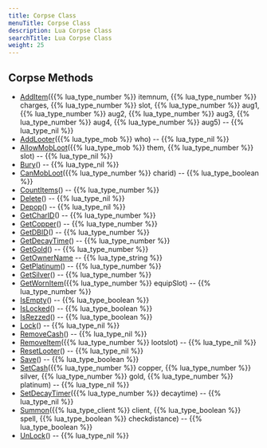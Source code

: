 ```yaml
---
title: Corpse Class
menuTitle: Corpse Class
description: Lua Corpse Class
searchTitle: Lua Corpse Class
weight: 25
---
```


## Corpse Methods
- [AddItem](additem)({{% lua_type_number %}} itemnum, {{% lua_type_number %}} charges, {{% lua_type_number %}} slot, {{% lua_type_number %}} aug1, {{% lua_type_number %}} aug2, {{% lua_type_number %}} aug3, {{% lua_type_number %}} aug4, {{% lua_type_number %}} aug5) -- {{% lua_type_nil %}}
- [AddLooter](addlooter)({{% lua_type_mob %}} who) -- {{% lua_type_nil %}}
- [AllowMobLoot](allowmobloot)({{% lua_type_mob %}} them, {{% lua_type_number %}} slot) -- {{% lua_type_nil %}}
- [Bury](bury)() -- {{% lua_type_nil %}}
- [CanMobLoot](canmobloot)({{% lua_type_number %}} charid) -- {{% lua_type_boolean %}}
- [CountItems](countitems)() -- {{% lua_type_number %}}
- [Delete](delete)() -- {{% lua_type_nil %}}
- [Depop](depop)() -- {{% lua_type_nil %}}
- [GetCharID](getcharid)() -- {{% lua_type_number %}}
- [GetCopper](getcopper)() -- {{% lua_type_number %}}
- [GetDBID](getdbid)() -- {{% lua_type_number %}}
- [GetDecayTime](getdecaytime)() -- {{% lua_type_number %}}
- [GetGold](getgold)() -- {{% lua_type_number %}}
- [GetOwnerName](getownername) -- {{% lua_type_string %}}
- [GetPlatinum](getplatinum)() -- {{% lua_type_number %}}
- [GetSilver](getsilver)() -- {{% lua_type_number %}}
- [GetWornItem](getwornitem)({{% lua_type_number %}} equipSlot) -- {{% lua_type_number %}}
- [IsEmpty](isempty)() -- {{% lua_type_boolean %}}
- [IsLocked](islocked)() -- {{% lua_type_boolean %}}
- [IsRezzed](isrezzed)() -- {{% lua_type_boolean %}}
- [Lock](lock)() -- {{% lua_type_nil %}}
- [RemoveCash](removecash)() -- {{% lua_type_nil %}}
- [RemoveItem](removeitem)({{% lua_type_number %}} lootslot) -- {{% lua_type_nil %}}
- [ResetLooter](resetlooter)() -- {{% lua_type_nil %}}
- [Save](save)() -- {{% lua_type_boolean %}}
- [SetCash](setcash)({{% lua_type_number %}} copper, {{% lua_type_number %}} silver, {{% lua_type_number %}} gold, {{% lua_type_number %}} platinum) -- {{% lua_type_nil %}}
- [SetDecayTimer](setdecaytimer)({{% lua_type_number %}} decaytime) -- {{% lua_type_nil %}}
- [Summon](summon)({{% lua_type_client %}} client, {{% lua_type_boolean %}} spell, {{% lua_type_boolean %}} checkdistance) -- {{% lua_type_boolean %}}
- [UnLock](unlock)() -- {{% lua_type_nil %}}
